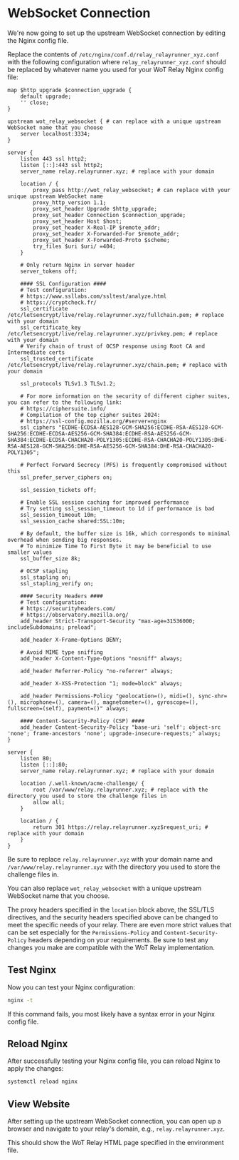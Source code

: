 # WebSocket Connection

We're now going to set up the upstream WebSocket connection by editing the Nginx config file.

Replace the contents of `/etc/nginx/conf.d/relay_relayrunner_xyz.conf` with the following configuration where `relay_relayrunner_xyz.conf` should be replaced by whatever name you used for your WoT Relay Nginx config file:

```nginx title="relay_relayrunner_xyz.conf"
map $http_upgrade $connection_upgrade {
    default upgrade;
    '' close;
}

upstream wot_relay_websocket { # can replace with a unique upstream WebSocket name that you choose
    server localhost:3334;
}

server {
    listen 443 ssl http2;
    listen [::]:443 ssl http2;
    server_name relay.relayrunner.xyz; # replace with your domain

    location / {
        proxy_pass http://wot_relay_websocket; # can replace with your unique upstream WebSocket name
        proxy_http_version 1.1;
        proxy_set_header Upgrade $http_upgrade;
        proxy_set_header Connection $connection_upgrade;
        proxy_set_header Host $host;
        proxy_set_header X-Real-IP $remote_addr;
        proxy_set_header X-Forwarded-For $remote_addr;
        proxy_set_header X-Forwarded-Proto $scheme;
        try_files $uri $uri/ =404;
    }

    # Only return Nginx in server header
    server_tokens off;

    #### SSL Configuration ####
    # Test configuration:
    # https://www.ssllabs.com/ssltest/analyze.html
    # https://cryptcheck.fr/
    ssl_certificate /etc/letsencrypt/live/relay.relayrunner.xyz/fullchain.pem; # replace with your domain
    ssl_certificate_key /etc/letsencrypt/live/relay.relayrunner.xyz/privkey.pem; # replace with your domain
    # Verify chain of trust of OCSP response using Root CA and Intermediate certs
    ssl_trusted_certificate /etc/letsencrypt/live/relay.relayrunner.xyz/chain.pem; # replace with your domain

    ssl_protocols TLSv1.3 TLSv1.2;

    # For more information on the security of different cipher suites, you can refer to the following link:
    # https://ciphersuite.info/
    # Compilation of the top cipher suites 2024:
    # https://ssl-config.mozilla.org/#server=nginx
    ssl_ciphers "ECDHE-ECDSA-AES128-GCM-SHA256:ECDHE-RSA-AES128-GCM-SHA256:ECDHE-ECDSA-AES256-GCM-SHA384:ECDHE-RSA-AES256-GCM-SHA384:ECDHE-ECDSA-CHACHA20-POLY1305:ECDHE-RSA-CHACHA20-POLY1305:DHE-RSA-AES128-GCM-SHA256:DHE-RSA-AES256-GCM-SHA384:DHE-RSA-CHACHA20-POLY1305";

    # Perfect Forward Secrecy (PFS) is frequently compromised without this
    ssl_prefer_server_ciphers on;

    ssl_session_tickets off;

    # Enable SSL session caching for improved performance
    # Try setting ssl_session_timeout to 1d if performance is bad
    ssl_session_timeout 10m;
    ssl_session_cache shared:SSL:10m;

    # By default, the buffer size is 16k, which corresponds to minimal overhead when sending big responses.
    # To minimize Time To First Byte it may be beneficial to use smaller values
    ssl_buffer_size 8k;

    # OCSP stapling
    ssl_stapling on;
    ssl_stapling_verify on;

    #### Security Headers ####
    # Test configuration:
    # https://securityheaders.com/
    # https://observatory.mozilla.org/
    add_header Strict-Transport-Security "max-age=31536000; includeSubdomains; preload";

    add_header X-Frame-Options DENY;

    # Avoid MIME type sniffing
    add_header X-Content-Type-Options "nosniff" always;

    add_header Referrer-Policy "no-referrer" always;

    add_header X-XSS-Protection "1; mode=block" always;

    add_header Permissions-Policy "geolocation=(), midi=(), sync-xhr=(), microphone=(), camera=(), magnetometer=(), gyroscope=(), fullscreen=(self), payment=()" always;

    #### Content-Security-Policy (CSP) ####
    add_header Content-Security-Policy "base-uri 'self'; object-src 'none'; frame-ancestors 'none'; upgrade-insecure-requests;" always;
}

server {
    listen 80;
    listen [::]:80;
    server_name relay.relayrunner.xyz; # replace with your domain

    location /.well-known/acme-challenge/ {
        root /var/www/relay.relayrunner.xyz; # replace with the directory you used to store the challenge files in
        allow all;
    }

    location / {
        return 301 https://relay.relayrunner.xyz$request_uri; # replace with your domain
    }
}
```

Be sure to replace `relay.relayrunner.xyz` with your domain name and `/var/www/relay.relayrunner.xyz` with the directory you used to store the challenge files in.

You can also replace `wot_relay_websocket` with a unique upstream WebSocket name that you choose.

The proxy headers specified in the `location` block above, the SSL/TLS directives, and the security headers specified above can be changed to meet the specific needs of your relay. There are even more strict values that can be set especially for the `Permissions-Policy` and `Content-Security-Policy` headers depending on your requirements. Be sure to test any changes you make are compatible with the WoT Relay implementation.

## Test Nginx

Now you can test your Nginx configuration:

```bash
nginx -t
```

If this command fails, you most likely have a syntax error in your Nginx config file.

## Reload Nginx

After successfully testing your Nginx config file, you can reload Nginx to apply the changes:

```bash
systemctl reload nginx
```

## View Website

After setting up the upstream WebSocket connection, you can open up a browser and navigate to your relay's domain, e.g., `relay.relayrunner.xyz`.

This should show the WoT Relay HTML page specified in the environment file.

